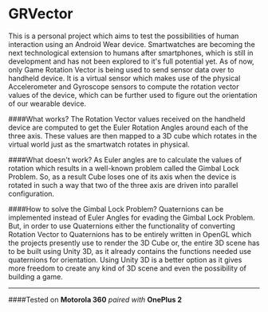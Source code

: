 # GRVector


This is a personal project which aims to test the possibilities of human interaction using an Android Wear device. Smartwatches are becoming the next technological extension to humans after smartphones, which is still in development and has not been explored to it's full potential yet. 
As of now, only Game Rotation Vector is being used to send sensor data over to handheld device. It is a virtual sensor which makes use of the physical Accelerometer and Gyroscope sensors to compute the rotation vector values of the device, which can be further used to figure out the orientation of our wearable device. 

####What works?
The Rotation Vector values received on the handheld device are computed to get the Euler Rotation Angles around each of the three axis. These values are then mapped to a 3D cube which rotates in the virtual world just as the smartwatch rotates in physical.

####What doesn't work?
As Euler angles are to calculate the values of rotation which results in a well-known problem called the Gimbal Lock Problem. So, as a result Cube loses one of its axis when the device is rotated in such a way that two of the three axis are driven into parallel configuration.


####How to solve the Gimbal Lock Problem?
Quaternions can be implemented instead of Euler Angles for evading the Gimbal Lock Problem. But, in order to use Quaternions either the functionality of converting Rotation Vector to Quaternions has to be entirely written in OpenGL which the projects presently use to render the 3D Cube or, the entire 3D scene has to be built using Unity 3D, as it already contains the functions needed use quaternions for orientation. Using Unity 3D is a better option as it gives more freedom to create any kind of 3D scene and even the possibility of building a game.

----
####Tested on
**Motorola 360** *paired with* **OnePlus 2**
